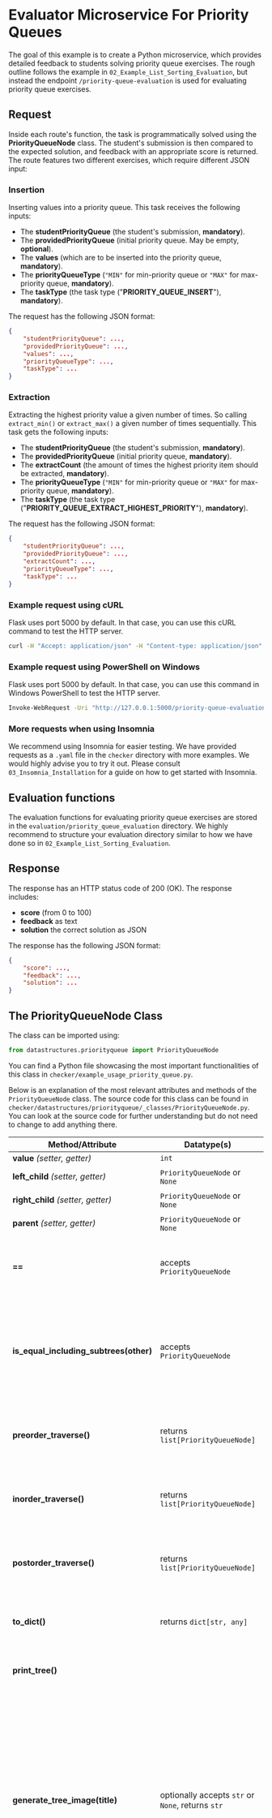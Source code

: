 # Evaluator Microservice For Priority Queues

The goal of this example is to create a Python microservice, which provides detailed feedback to students solving priority queue exercises. The rough outline follows the example in `02_Example_List_Sorting_Evaluation`, but instead the endpoint `/priority-queue-evaluation` is used for evaluating priority queue exercises.

## Request

Inside each route's function, the task is programmatically solved using the **PriorityQueueNode** class. The student's submission is then compared to the expected solution, and feedback with an appropriate score is returned. The route features two different exercises, which require different JSON input:

### Insertion

Inserting values into a priority queue. This task receives the following inputs:

- The **studentPriorityQueue** (the student's submission, **mandatory**).
- The **providedPriorityQueue** (initial priority queue. May be empty, **optional**).
- The **values** (which are to be inserted into the priority queue, **mandatory**).
- The **priorityQueueType** (`"MIN"` for min-priority queue or `"MAX"` for max-priority queue, **mandatory**).
- The **taskType** (the task type ("**PRIORITY_QUEUE_INSERT**"), **mandatory**).

The request has the following JSON format:

```json
{
    "studentPriorityQueue": ...,
    "providedPriorityQueue": ...,
    "values": ...,
    "priorityQueueType": ...,
    "taskType": ...
}
```

### Extraction

Extracting the highest priority value a given number of times. So calling `extract_min()` or `extract_max()` a given number of times sequentially. This task gets the following inputs:

- The **studentPriorityQueue** (the student's submission, **mandatory**).
- The **providedPriorityQueue** (initial priority queue, **mandatory**).
- The **extractCount** (the amount of times the highest priority item should be extracted, **mandatory**).
- The **priorityQueueType** (`"MIN"` for min-priority queue or `"MAX"` for max-priority queue, **mandatory**).
- The **taskType** (the task type ("**PRIORITY_QUEUE_EXTRACT_HIGHEST_PRIORITY**"), **mandatory**).

The request has the following JSON format:

```json
{
    "studentPriorityQueue": ...,
    "providedPriorityQueue": ...,
    "extractCount": ...,
    "priorityQueueType": ...,
    "taskType": ...
}
```

### Example request using cURL

Flask uses port 5000 by default. In that case, you can use this cURL command to test the HTTP server.

```sh
curl -H "Accept: application/json" -H "Content-type: application/json" -X POST -d '{"studentPriorityQueue":{"value":3,"left":{"value":4,"left":null,"right":null},"right":{"value":5,"left":null,"right":null}},"providedPriorityQueue":{"value":1,"left":{"value":2,"left":{"value":4,"left":null,"right":null},"right":{"value":5,"left":null,"right":null}},"right":{"value":3,"left":null,"right":null}},"priorityQueueType":"MIN","extractCount":3,"taskType":"PRIORITY_QUEUE_EXTRACT_HIGHEST_PRIORITY"}' http://127.0.0.1:5000/priority-queue-evaluation
```

### Example request using PowerShell on Windows

Flask uses port 5000 by default. In that case, you can use this command in Windows PowerShell to test the HTTP server.

```sh
Invoke-WebRequest -Uri "http://127.0.0.1:5000/priority-queue-evaluation" -ContentType "application/json" -Method POST -Body '{"studentPriorityQueue":{"value":3,"left":{"value":4,"left":null,"right":null},"right":{"value":5,"left":null,"right":null}},"providedPriorityQueue":{"value":1,"left":{"value":2,"left":{"value":4,"left":null,"right":null},"right":{"value":5,"left":null,"right":null}},"right":{"value":3,"left":null,"right":null}},"priorityQueueType":"MIN","extractCount":3,"taskType":"PRIORITY_QUEUE_EXTRACT_HIGHEST_PRIORITY"}' 
```

### More requests when using Insomnia

We recommend using Insomnia for easier testing. We have provided requests as a `.yaml` file in the `checker` directory with more examples. We would highly advise you to try it out. Please consult `03_Insomnia_Installation` for a guide on how to get started with Insomnia.

## Evaluation functions

The evaluation functions for evaluating priority queue exercises are stored in the `evaluation/priority_queue_evaluation` directory. We highly recommend to structure your evaluation directory similar to how we have done so in `02_Example_List_Sorting_Evaluation`.

## Response

The response has an HTTP status code of 200 (OK). The response includes:

- **score** (from 0 to 100)
- **feedback** as text
- **solution** the correct solution as JSON

The response has the following JSON format:

```json
{
    "score": ...,
    "feedback": ...,
    "solution": ...
}
```

## The PriorityQueueNode Class

The class can be imported using:

```python
from datastructures.priorityqueue import PriorityQueueNode
```

You can find a Python file showcasing the most important functionalities of this class in `checker/example_usage_priority_queue.py`.

Below is an explanation of the most relevant attributes and methods of the `PriorityQueueNode` class. The source code for this class can be found in `checker/datastructures/priorityqueue/_classes/PriorityQueueNode.py`. You can look at the source code for further understanding but do not need to change to add anything there.

Method/Attribute                       | Datatype(s)                                           | Notes
-------------------------------------- | ----------------------------------------------------- | -------------------------------------------------------------------------------------------------------------------------------------------------------------------------------------------------------------------------------------------------------------------------------------------------------------------------------------------------------------------------------------------------------------------------------------------------------------------------------------------------------------------
**value** _(setter, getter)_           | `int`                                                 | Value of the node.
**left_child** _(setter, getter)_      | `PriorityQueueNode` or `None`                         | Left child of the node.
**right_child** _(setter, getter)_     | `PriorityQueueNode` or `None`                         | Right child of the node.
**parent** _(setter, getter)_          | `PriorityQueueNode` or `None`                         | Parent of the node.
**==**                                 | accepts `PriorityQueueNode`                           | Compares whether two nodes have the same value. Subtrees are not checked.
**is_equal_including_subtrees(other)** | accepts `PriorityQueueNode`                           | Compares whether two nodes have the same value and balance value. Additionally, makes sure that the entire left and right subtrees are also equal.
**preorder_traverse()**                | returns `list[PriorityQueueNode]`                     | Returns the node and its descendants as a list in the order after preorder traversal.
**inorder_traverse()**                 | returns `list[PriorityQueueNode]`                     | Returns the node and its descendants as a list in the order after inorder traversal.
**postorder_traverse()**               | returns `list[PriorityQueueNode]`                     | Returns the node and its descendants as a list in the order after postorder traversal.
**to_dict()**                          | returns `dict[str, any]`                              | Converts node and subtrees to a dictionary, just like the one in the input.
**print_tree()**                       |                                                       | Prints formatted structure of node and subtrees to STDOUT.
**generate_tree_image(title)**         | optionally accepts `str` or `None`, returns `str`     | Generate a base 64 encoded string containing the priority queue as PNG, which can e.g., be written to a file. Optionally one can provide a string title, which will be included at the top of the image. If it cannot be generated, an exception is raised containing the original error message. The idea behind this method is that it can be used for debugging.
**display_tree_image(title, img)**     | optionally accepts (`str` or `None`) and `str`        | Generates an image of the priority queue and displays it in an image viewer. One can optionally provide a title to be shown at the top of the image. One can also provide a base64-encoded string containing the image as input. If none is provided, then one is automatically generated. If an image string is provided, the title is ignored, since the generated image will already have a title. If it cannot be generated or displayed, the user is informed. The idea is that it can be used for debugging.
**deep_copy()**                        | returns `PriorityQueueNode`                           | Creates a deep copy of the node and subtrees. The copy can be modified without affecting the original.
PriorityQueueNode.**from_dict(dict)**  | accepts `dict[str, any]`, returns `PriorityQueueNode` | Class method, which takes a dictionary as input and converts it to a `PriorityQueueNode` with all its subtrees.

